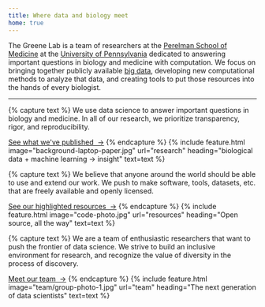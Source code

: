 ```yaml
---
title: Where data and biology meet
home: true
---
```


The Greene Lab is a team of researchers at the [Perelman School of Medicine](https://www.med.upenn.edu/) at the [University of Pennsylvania](https://www.upenn.edu/) dedicated to answering important questions in biology and medicine with computation.
We focus on bringing together publicly available [big data](https://en.wikipedia.org/wiki/Big_data), developing new computational methods to analyze that data, and creating tools to put those resources into the hands of every biologist.

---

{% capture text %}
We use data science to answer important questions in biology and medicine.
In all of our research, we prioritize transparency, rigor, and reproducibility.

[See what we've published &nbsp;→](research)
{% endcapture %}
{%
  include feature.html
  image="background-laptop-paper.jpg"
  url="research"
  heading="biological data + machine learning → insight"
  text=text
%}


{% capture text %}
We believe that anyone around the world should be able to use and extend our work.
We push to make software, tools, datasets, etc. that are freely available and openly licensed.

[See our highlighted resources &nbsp;→](resources)
{% endcapture %}
{%
  include feature.html
  image="code-photo.jpg"
  url="resources"
  heading="Open source, all the way"
  text=text
%}


{% capture text %}
We are a team of enthusiastic researchers that want to push the frontier of data science.
We strive to build an inclusive environment for research, and recognize the value of diversity in the process of discovery.

[Meet our team &nbsp;→](team)
{% endcapture %}
{%
  include feature.html
  image="team/group-photo-1.jpg"
  url="team"
  heading="The next generation of data scientists"
  text=text
%}
